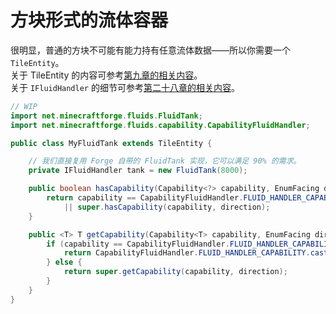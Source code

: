 # 方块形式的流体容器

很明显，普通的方块不可能有能力持有任意流体数据——所以你需要一个 `TileEntity`。  
关于 TileEntity 的内容可参考[第九章的相关内容](../../chapter-09/index.md)。  
关于 `IFluidHandler` 的细节可参考[第二十八章的相关内容](../../chapter-28/built-in/fluid.md)。

```java
// WIP
import net.minecraftforge.fluids.FluidTank;
import net.minecraftforge.fluids.capability.CapabilityFluidHandler;

public class MyFluidTank extends TileEntity {

    // 我们直接复用 Forge 自带的 FluidTank 实现，它可以满足 90% 的需求。
    private IFluidHandler tank = new FluidTank(8000);

    public boolean hasCapability(Capability<?> capability, EnumFacing direction) {
        return capability == CapabilityFluidHandler.FLUID_HANDLER_CAPABILITY
            || super.hasCapability(capability, direction);
    }

    public <T> T getCapability(Capability<T> capability, EnumFacing direction) {
        if (capability == CapabilityFluidHandler.FLUID_HANDLER_CAPABILITY) {
            return CapabilityFluidHandler.FLUID_HANDLER_CAPABILITY.cast(this.tank);
        } else {
            return super.getCapability(capability, direction);
        }
    }
}

```
